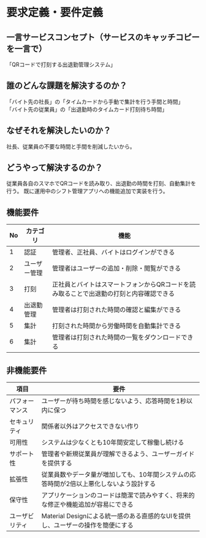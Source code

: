 # 要求定義・要件定義
## 一言サービスコンセプト（サービスのキャッチコピーを一言で）
「QRコードで打刻する出退勤管理システム」

## 誰のどんな課題を解決するのか？
「バイト先の社長」の「タイムカードから手動で集計を行う手間と時間」  
「バイト先の従業員」の「出退勤時のタイムカード打刻待ち時間」

## なぜそれを解決したいのか？
社長、従業員の不要な時間と手間を削減したいから。

## どうやって解決するのか？
従業員各自のスマホでQRコードを読み取り、出退勤の時間を打刻、自動集計を行う。
既に運用中のシフト管理アプリへの機能追加で実装を行う。

## 機能要件
| No  | カテゴリ    | 機能                                                               |
| --- | ----------  | ------------------------------------------------------------------ |
| 1   | 認証         | 管理者、正社員、バイトはログインができる                                            |
| 2   | ユーザー管理        | 管理者はユーザーの追加・削除・閲覧ができる                           |
| 3   | 打刻        | 正社員とバイトはスマートフォンからQRコードを読み取ることで出退勤の打刻と内容確認できる |
| 4   | 出退勤管理        | 管理者は打刻された時間の確認と編集ができる                           |
| 5   | 集計     | 打刻された時間から労働時間を自動集計できる                  |
| 6   | 集計     | 管理者は打刻された時間の一覧をダウンロードできる                     |


## 非機能要件
| 項目             | 要件                                                                                                                     |
| ---------------- | ------------------------------------------------------------------------------------------------------------------------ |
| パフォーマンス   | ユーザーが待ち時間を感じないよう、応答時間を1秒以内に保つ                                                           |
| セキュリティ     | 関係者以外はアクセスできない作り                                                         |
| 可用性           | システムは少なくとも10年間安定して稼働し続ける                                                                      |
| サポート性       | 管理者や新規従業員が理解できるよう、ユーザーガイドを提供する                                      |
| 拡張性           | 従業員数やデータ量が増加しても、10年間システムの応答時間が2倍以上悪化しないよう設計する                               |
| 保守性           | アプリケーションのコードは簡潔で読みやすく、将来的な修正や機能追加が容易にできる                                     |
| ユーザビリティ   | Material Designによる統一感のある直感的なUIを提供し、ユーザーの操作を簡便にする                                 |
